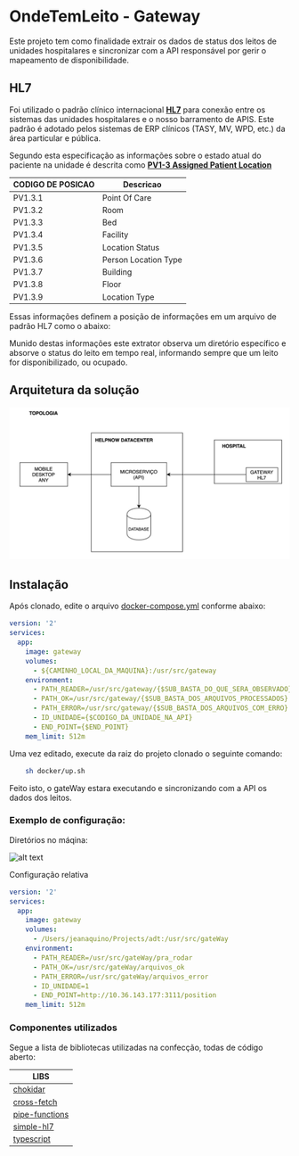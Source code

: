 # **OndeTemLeito - Gateway**

Este projeto tem como finalidade extrair os dados de status dos leitos de unidades hospitalares e sincronizar com a API responsável por gerir o mapeamento de disponibilidade.

## HL7

Foi utilizado o padrão clínico internacional [**HL7**](https://www.hl7.org/) para conexão entre os sistemas das unidades hospitalares e o nosso barramento de APIS. Este padrão é adotado pelos sistemas de ERP clínicos (TASY, MV, WPD, etc.) da área particular e pública.

Segundo esta especificação as informações sobre o estado atual do paciente na unidade é descrita como [**PV1-3 Assigned Patient Location**](https://hl7-definition.caristix.com/v2/HL7v2.3/Fields/PV1.3)

| CODIGO DE POSICAO | Descricao 
|-------------------|------------------
| PV1.3.1           |  Point Of Care  
| PV1.3.2           |  Room 
| PV1.3.3           |  Bed
| PV1.3.4           |  Facility 
| PV1.3.5           |  Location Status 
| PV1.3.6           |  Person Location Type 
| PV1.3.7           |  Building
| PV1.3.8           |  Floor 
| PV1.3.9           |  Location Type 

Essas informações definem a posição de informações em um arquivo de padrão HL7 como o abaixo:


Munido destas informações este extrator observa um diretório específico e absorve o status do leito em tempo real, informando sempre que um leito for disponibilizado, ou ocupado.

## Arquitetura da solução

![alt text](/assets/topologia.jpeg?raw=true)

## Instalação

Após clonado, edite o arquivo [docker-compose.yml](/docker/docker-compose.yml) conforme abaixo:

````yml
version: '2'
services:
  app:
    image: gateway
    volumes:
      - ${CAMINHO_LOCAL_DA_MAQUINA}:/usr/src/gateway
    environment:
      - PATH_READER=/usr/src/gateway/{$SUB_BASTA_DO_QUE_SERA_OBSERVADO}
      - PATH_OK=/usr/src/gateway/{$SUB_BASTA_DOS_ARQUIVOS_PROCESSADOS}
      - PATH_ERROR=/usr/src/gateway/{$SUB_BASTA_DOS_ARQUIVOS_COM_ERRO}
      - ID_UNIDADE={$CODIGO_DA_UNIDADE_NA_API}
      - END_POINT={$END_POINT}
    mem_limit: 512m
````

Uma vez editado, execute da raiz do projeto clonado o seguinte comando:

```bash
    sh docker/up.sh
````

Feito isto, o gateWay estara executando e sincronizando com a API os dados dos leitos.

 ### Exemplo de configuração:

Diretórios no máqina:

![alt text](/assets/caminhos.jpeg?raw=true)

Configuração relativa

````yml
version: '2'
services:
  app:
    image: gateway
    volumes:
      - /Users/jeanaquino/Projects/adt:/usr/src/gateWay
    environment:
      - PATH_READER=/usr/src/gateWay/pra_rodar
      - PATH_OK=/usr/src/gateWay/arquivos_ok
      - PATH_ERROR=/usr/src/gateWay/arquivos_error
      - ID_UNIDADE=1
      - END_POINT=http://10.36.143.177:3111/position
    mem_limit: 512m
````

### Componentes utilizados

Segue a lista de bibliotecas utilizadas na confecção, todas de código aberto:

| LIBS
|-------------------
| [chokidar](https://www.npmjs.com/package/chokidar)          
| [cross-fetch](https://www.npmjs.com/package/cross-fetch)
| [pipe-functions](https://www.npmjs.com/package/pipe-functions)
| [simple-hl7](https://www.npmjs.com/package/simple-hl7)
| [typescript](https://www.npmjs.com/package/typescript)